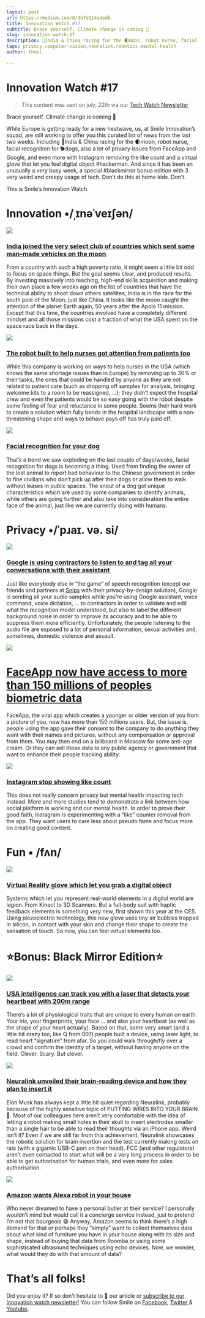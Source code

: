```yaml
---
layout: post
url: https://medium.com/@/3b7e114adedb
title: Innovation Watch #17
subtitle: Brace yourself. Climate change is coming 🥵
slug: innovation-watch-17
description: 🚀India & China racing for the 🌒moon, robot nurse, facial recognition for 🐕dogs, also a lot of privacy issues from FaceApp and Google, and even more with Instagram removing the like count and a virt
tags: privacy,computer-vision,neuralink,robotics,mental-health
author: thmil

---
```


# Innovation Watch #17

> This content was sent on july, 22th via our [Tech Watch Newsletter](https://mailchi.mp/c414f1508567/techwatch)

Brace yourself. Climate change is coming 🥵

While Europe is getting ready for a new heatwave, us, at Smile Innovation’s squad, are still working to offer you this curated list of news from the last two weeks. Including 🚀India & China racing for the 🌒moon, robot nurse, facial recognition for 🐕dogs, also a lot of privacy issues from FaceApp and Google, and even more with Instagram removing the like count and a virtual glove that let you feel digital object #hackerman. And since it has been an unusually a very busy week, a special #blackmirror bonus edition with 3 very weird and creepy usage of tech. Don’t do this at home kids. Don’t.

This is Smile’s Innovation Watch.

# Innovation •/ˌɪnəˈveɪʃən/

![](/assets/images/posts/0*KM2OE0y-uZzsCXxu.jpg)

### [India joined the very select club of countries which sent some man-made vehicles on the moon](https://www.nytimes.com/2019/07/14/world/asia/india-moon-landing.html)

From a country with such a high poverty ratio, it might seem a little bit odd to focus on space things. But the goal seems clear, and produced results. By investing massively into teaching, high-end skills acquisition and making their own place a few weeks ago on the list of countries that have the technical ability to shoot down others satellites, India is in the race for the south pole of the Moon, just like China. It looks like the moon caught the attention of the planet Earth again, 50 years after the Apolo 11 mission. Except that this time, the countries involved have a completely different mindset and all those missions cost a fraction of what the USA spent on the space race back in the days.

![](/assets/images/posts/0*OI7NOdrfeapV-bB_.png)

### [The robot built to help nurses got attention from patients too](https://www.fastcompany.com/90372204/a-hospital-introduced-a-robot-to-help-nurses-they-didnt-expect-it-to-be-so-popular)

While this company is working on ways to help nurses in the USA (which knows the same shortage issues than in Europe) by removing up to 30% or their tasks, the ones that could be handled by anyone as they are not related to patient care (such as dropping off samples for analysis, bringing welcome kits to a room to be reassigned, …); they didn’t expect the hospital crew and even the patients would be so easy going with the robot despite some feeling of fear and reluctance in some people. Seems their hard work to create a solution which fully bends in the hospital landscape with a non-threatening shape and ways to behave pays off has truly paid off.

![](/assets/images/posts/0*dYw07vFQwRP66tg-.jpeg)

### [Facial recognition for your dog](https://www.theverge.com/platform/amp/2019/7/13/20693064/megvii-chinese-ai-facial-recognition-lost-pets-dogs-cats-surveillance)

That’s a trend we saw exploding on the last couple of days/weeks, facial recognition for dogs is becoming a thing. Used from finding the owner of the lost animal to report bad behaviour to the Chinese government in order to fine civilians who don’t pick up after their dogs or allow them to walk without leases in public spaces. The snout of a dog got unique characteristics which are used by some companies to identify animals, while others are going further and also take into consideration the entire face of the animal, just like we are currently doing with humans.

# Privacy •/ˈpɹaɪ. və. si/

![](/assets/images/posts/0*lANBaD3FiTWkYcHH.jpg)

### [Google is using contractors to listen to and tag all your conversations with their assistant](https://thenextweb.com/google/2019/07/10/google-contractors-are-secretly-listening-to-your-assistant-recordings/)

Just like everybody else in “the game” of speech recognition (except our friends and partners at [Snips](http://snips.ai/) with their privacy-by-design solution), Google is sending all your audio samples while you’re using Google assistant, voice command, voice dictation, … to contractors in order to validate and edit what the recognition model understood, but also to label the different background noise in order to improve its accuracy and to be able to suppress them more efficiently. Unfortunately, the people listening to the audio file are exposed to a lot of personal information, sexual activities and, sometimes, domestic violence and assault.

![](/assets/images/posts/0*9KqSo2A2JHUVaagv.jpg)

# [FaceApp now have access to more than 150 millions of peoples biometric data](https://www.forbes.com/sites/johnkoetsier/2019/07/17/viral-app-faceapp-now-owns-access-to-more-than-150-million-peoples-faces-and-names/#7a5332ab62f1)

FaceApp, the viral app which creates a younger or older version of you from a picture of you, now has more than 150 millions users. But, the issue is, people using the app gave their consent to the company to do anything they want with their names and pictures, without any compensation or approval from them. You may then end on a billboard in Moscow for some anti-age cream. Or they can sell those data to any public agency or government that want to enhance their people tracking ability.

![](/assets/images/posts/0*-KHlPJ0GBjYZbYst.jpg)

### [Instagram stop showing like count](https://www.bbc.com/news/world-49026935)

This does not really concern privacy but mental health impacting tech instead. More and more studies tend to demonstrate a link between how social platform is working and our mental health. In order to prove their good faith, Instagram is experimenting with a “like” counter removal from the app. They want users to care less about pseudo fame and focus more on creating good content.

# Fun • /fʌn/

![](/assets/images/posts/0*zUOcMU0fLQ4PFP90.jpg)

### [Virtual Reality glove which let you grab a digital object](http://blogs.discovermagazine.com/d-brief/2019/07/18/this-new-virtual-reality-glove-lets-you-grab-digital-objects/)

Systems which let you represent real-world elements in a digital world are legion. From Kinect to 3D Scanners. But a full-body suit with haptic feedback elements is something very new, first shown this year at the CES. Using piezoelectric technology, this new glove uses tiny air bubbles trapped in silicon, in contact with your skin and change their shape to create the sensation of touch. So now, you can feel virtual elements too.

# ⭐️Bonus: Black Mirror Edition⭐️

![](/assets/images/posts/0*2AFFnXofnmsnoGSY.jpg)

### [USA intelligence can track you with a laser that detects your heartbeat with 200m range](https://singularityhub.com/2019/07/11/the-pentagons-new-laser-based-tool-uses-your-heartbeat-to-track-you/)

There’s a lot of physiological traits that are unique to every human on earth. Your iris, your fingerprints, your face … and also your heartbeat (as well as the shape of your heart actually). Based on that, some very smart (and a little bit crazy too, like Q from 007) people built a device, using laser light, to read heart “signature” from afar. So you could walk through/fly over a crowd and confirm the identity of a target, without having anyone on the field. Clever. Scary. But clever.

![](/assets/images/posts/0*4meq02uUoqqSIj6U.png)

### [Neuralink unveiled their brain-reading device and how they plan to insert it](https://www.theverge.com/2019/7/16/20697123/elon-musk-neuralink-brain-reading-thread-robot)

Elon Musk has always kept a little bit quiet regarding Neuralink, probably because of the highly sensitive topic of PUTTING WIRES INTO YOUR BRAIN 🧠. Most of our colleagues here aren’t very comfortable with the idea of letting a robot making small holes in their skull to insert electrodes smaller than a single hair to be able to read their thoughts via an iPhone app. Weird isn’t it? Even if we are still far from this achievement, Neuralink showcases the robotic solution for brain insertion and the test currently making tests on rats (with a gigantic USB-C port on their head). FCC (and other regulators) aren’t even contacted to start what will be a very long process in order to be able to get authorisation for human trials, and even more for sales authorisation.

![](/assets/images/posts/0*8e57z7NIIRtMrUOg.jpg)

### [Amazon wants Alexa robot in your house](https://www.theverge.com/2019/7/12/20691540/amazon-home-robot-high-end-echo-report-bloomberg)

Who never dreamed to have a personal butler at their service? I personally wouldn’t mind but would call it a concierge service instead, just to pretend I’m not that bourgeois 😁 Anyway, Amazon seems to think there’s a high demand for that or perhaps they “simply” want to collect themselves data about what kind of furniture you have in your house along with its size and shape, instead of buying that data from Roomba or using some sophisticated ultrasound techniques using echo devices. Now, we wonder, what would they do with that amount of data?

# That’s all folks!

Did you enjoy it? If so don’t hesitate to 👏 our article or [subscribe to our Innovation watch newsletter!](https://mailchi.mp/c414f1508567/techwatch) You can follow Smile on [Facebook](https://www.facebook.com/smileopensource), [Twitter ](https://www.twitter.com/GroupeSmile)& [Youtube](http://www.youtube.com/user/SmileOpenSource).


